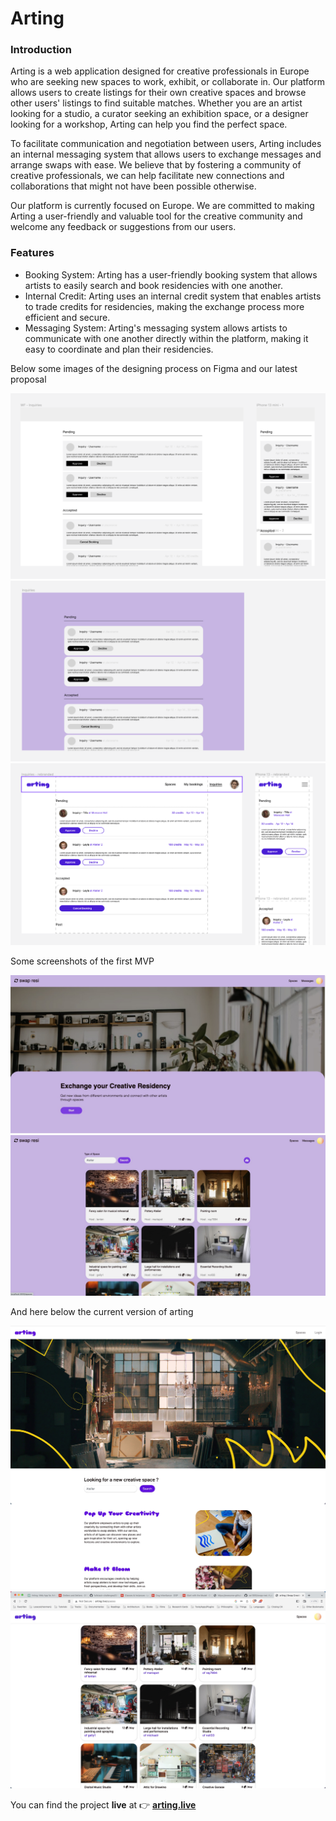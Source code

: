 <h1>Arting</h1>


<h3>Introduction</h3>

Arting is a web application designed for creative professionals in Europe who are seeking new spaces to work, exhibit, or collaborate in. Our platform allows users to create listings for their own creative spaces and browse other users' listings to find suitable matches. Whether you are an artist looking for a studio, a curator seeking an exhibition space, or a designer looking for a workshop, Arting can help you find the perfect space.

To facilitate communication and negotiation between users, Arting includes an internal messaging system that allows users to exchange messages and arrange swaps with ease. We believe that by fostering a community of creative professionals, we can help facilitate new connections and collaborations that might not have been possible otherwise.

Our platform is currently focused on Europe. We are committed to making Arting a user-friendly and valuable tool for the creative community and welcome any feedback or suggestions from our users.


<h3>Features</h3>

- Booking System: Arting has a user-friendly booking system that allows artists to easily search and book residencies with one another.
- Internal Credit: Arting uses an internal credit system that enables artists to trade credits for residencies, making the exchange process more efficient and secure.
- Messaging System: Arting's messaging system allows artists to communicate with one another directly within the platform, making it easy to coordinate and plan their residencies.


Below some images of the designing process on Figma and our latest proposal

![Wireframe in Figma](/app/assets/images/doc/figma_01_wf.png?raw=true "Wireframe in Figma")
![Figma 1st draft](/app/assets/images/doc/figma_02_v1.png?raw=true "Figma 1st draft")
![Figma 2st draft - Rebranding](/app/assets/images/doc/figma_03_v2.png?raw=true "Figma 2st draft - Rebranding")


Some screenshots of the first MVP

![Homepage 1st MVP](/app/assets/images/doc/v1_screen01.jpg?raw=true "Homepage 1st MVP")
![Indexpage 1st MVP](/app/assets/images/doc/v1_screen02.jpg?raw=true "Indexpage 1st MVP")


And here below the current version of arting

![Current Homepage](/app/assets/images/doc/v2_screen01.jpeg?raw=true "Current Homepage")
![Current Indexpage](/app/assets/images/doc/v2_screen02.jpg?raw=true "Current Indexpage")

You can find the project **live** at 👉 **[arting.live](http://www.arting.live/)**
